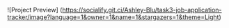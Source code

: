 ![Project Preview] (https://socialify.git.ci/Ashley-Blu/task3-job-application-tracker/image?language=1&owner=1&name=1&stargazers=1&theme=Light)


